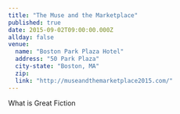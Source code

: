 ```yaml
---
title: "The Muse and the Marketplace"
published: true
date: 2015-09-02T09:00:00.000Z
allday: false
venue: 
  name: "Boston Park Plaza Hotel"
  address: "50 Park Plaza"
  city-state: "Boston, MA"
  zip:
  link: "http://museandthemarketplace2015.com/"
---
```

What is Great Fiction

